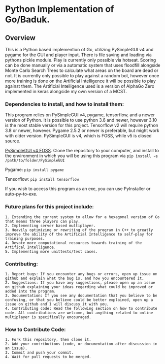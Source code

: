 # Python Implementation of Go/Baduk.

## Overview
This is a Python based implemention of Go, utilizing PySimpleGUI v4 and pygame for the GUI and player input. There is file saving and loading via pythons pickle module. Play is currently only possible via hotseat. Scoring can be done manually or via a automatic system that uses floodfill alongside Monte Carlo Search Trees to calculate what areas on the board are dead or not. It is currently only possible to play against a random bot, however once more training is done on the Artificial Intelligence it will be possible to play against them.
The Artificial Intelligence used is a version of AlphaGo Zero implemented in keras alongside my own version of a MCST.

### Dependencies to install, and how to install them:

This program relies on PySimpleGUI v4, pygame, tensorflow, and a newer version of Python.
It is possible to use python 3.6 and newer, however 3.10 is the most stable version for this project. Tensorflow v2 will require python 3.8 or newer, however. 
Pygame 2.5.2 or newer is preferable, but might work with older version.
PySimpleGUI is v4, which is FOSS, while v5 is closed source.

[PySimpleGUI v4 FOSS](https://github.com/andor-pierdelacabeza/PySimpleGUI-4-foss). Clone the repository to your computer, and install to the environment in which you will be using this program via `pip install -e /path/to/folder/PySimpleGUI`

Pygame:
`pip install pygame`

Tensorflow:
`pip install tensorflow`

If you wish to access this program as an exe, you can use PyInstaller or auto-py-to-exe.




### Future plans for this project include:
    
    1. Extending the current system to allow for a hexagonal version of Go that means three players can play.
    2. Implementing server based multiplayer.
    3. Heavily optimizing or rewriting of the program in C++ to greatly improve the ability of the Artificial Intelligence to self-play for training purposes.
    4. Devote more computational resources towards training of the Artifical Intelligence.
    5. Implementing more unittests/test cases.

### Contributing:

    1. Report bugs: If you encounter any bugs or errors, open up issue on github and explain what the bug is, and how you encountered it.
    2. Suggestions: If you have any suggestions, please open up an issue on github explaining your ideas regarding what could be improved or added into the program.
    3. Documentation: If you see any documentation that you believe to be confusing, or that you believe could be better explained, open up a issue on github and I will discuss it with you.
    4. Contributing code: Read the following section on how to contribute code. All contributions are welcome, but anything related to online multiplayer is specifically encouraged. 

### How to Contribute Code:

    1. Fork this repository, then clone it.
    2. Add your contributions (code, or documentation after discussion in an issue).
    3. Commit and push your commit.
    4. Wait for pull requests to be merged.


